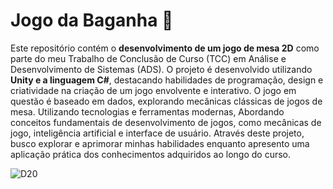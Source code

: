 # Jogo da Baganha :game_die:
  Este repositório contém o **desenvolvimento de um jogo de mesa 2D** como parte do meu Trabalho de Conclusão de Curso (TCC) em Análise e Desenvolvimento de Sistemas (ADS). O projeto é desenvolvido utilizando **Unity e a linguagem C#**, destacando habilidades de programação, design e criatividade na criação de um jogo envolvente e interativo.
  O jogo em questão é baseado em dados, explorando mecânicas clássicas de jogos de mesa. Utilizando tecnologias e ferramentas modernas, Abordando conceitos fundamentais de desenvolvimento de jogos, como mecânicas de jogo, inteligência artificial e interface de usuário. Através deste projeto, busco explorar e aprimorar minhas habilidades enquanto apresento uma aplicação prática dos conhecimentos adquiridos ao longo do curso.

![D20](https://github.com/Mardevoon/Baganha/assets/88329130/34c36fbc-9294-4136-85b0-119b6c835ac1)
